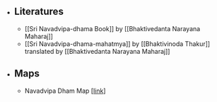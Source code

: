 - ## Literatures
	- [[Sri Navadvipa-dhama Book]] by [[Bhaktivedanta Narayana Maharaj]]
	- [[Sri Navadvipa-dhama-mahatmya]] by [[Bhaktivinoda Thakur]] translated by [[Bhaktivedanta Narayana Maharaj]]
- ## Maps
	- Navadvipa Dham Map [[link](https://drive.google.com/open?id=1bwrK9KxQ8mMxtfl9HxcL0xxmNgDGQyPh&authuser=kendreaditya%40gmail.com&usp=drive_fs)]